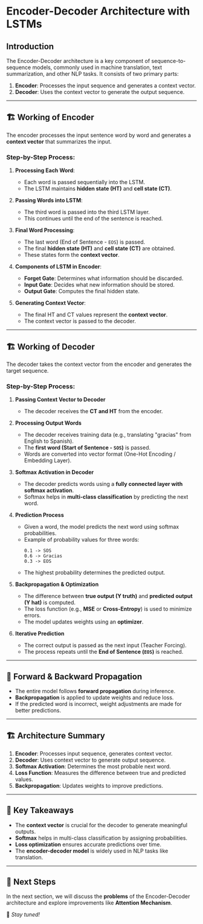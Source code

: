 # Encoder-Decoder Architecture with LSTMs

## Introduction

The Encoder-Decoder architecture is a key component of sequence-to-sequence models, commonly used in machine translation, text summarization, and other NLP tasks. It consists of two primary parts:

1. **Encoder**: Processes the input sequence and generates a context vector.
2. **Decoder**: Uses the context vector to generate the output sequence.

---

## 🏗 **Working of Encoder**

The encoder processes the input sentence word by word and generates a **context vector** that summarizes the input.

### Step-by-Step Process:

1. **Processing Each Word**:
   - Each word is passed sequentially into the LSTM.
   - The LSTM maintains **hidden state (HT)** and **cell state (CT)**.
2. **Passing Words into LSTM**:

   - The third word is passed into the third LSTM layer.
   - This continues until the end of the sentence is reached.

3. **Final Word Processing**:

   - The last word (End of Sentence - `EOS`) is passed.
   - The final **hidden state (HT)** and **cell state (CT)** are obtained.
   - These states form the **context vector**.

4. **Components of LSTM in Encoder**:

   - **Forget Gate**: Determines what information should be discarded.
   - **Input Gate**: Decides what new information should be stored.
   - **Output Gate**: Computes the final hidden state.

5. **Generating Context Vector**:
   - The final HT and CT values represent the **context vector**.
   - The context vector is passed to the decoder.

---

## 🏗 **Working of Decoder**

The decoder takes the context vector from the encoder and generates the target sequence.

### Step-by-Step Process:

1. **Passing Context Vector to Decoder**

   - The decoder receives the **CT and HT** from the encoder.

2. **Processing Output Words**

   - The decoder receives training data (e.g., translating "gracias" from English to Spanish).
   - The **first word (Start of Sentence - `SOS`)** is passed.
   - Words are converted into vector format (One-Hot Encoding / Embedding Layer).

3. **Softmax Activation in Decoder**

   - The decoder predicts words using a **fully connected layer with softmax activation**.
   - Softmax helps in **multi-class classification** by predicting the next word.

4. **Prediction Process**

   - Given a word, the model predicts the next word using softmax probabilities.
   - Example of probability values for three words:
     ```
     0.1 -> SOS
     0.6 -> Gracias
     0.3 -> EOS
     ```
   - The highest probability determines the predicted output.

5. **Backpropagation & Optimization**

   - The difference between **true output (Y truth)** and **predicted output (Y hat)** is computed.
   - The loss function (e.g., **MSE** or **Cross-Entropy**) is used to minimize errors.
   - The model updates weights using an **optimizer**.

6. **Iterative Prediction**
   - The correct output is passed as the next input (Teacher Forcing).
   - The process repeats until the **End of Sentence (`EOS`)** is reached.

---

## 🔄 **Forward & Backward Propagation**

- The entire model follows **forward propagation** during inference.
- **Backpropagation** is applied to update weights and reduce loss.
- If the predicted word is incorrect, weight adjustments are made for better predictions.

---

## 🏗 **Architecture Summary**

1. **Encoder**: Processes input sequence, generates context vector.
2. **Decoder**: Uses context vector to generate output sequence.
3. **Softmax Activation**: Determines the most probable next word.
4. **Loss Function**: Measures the difference between true and predicted values.
5. **Backpropagation**: Updates weights to improve predictions.

---

## 🎯 **Key Takeaways**

- The **context vector** is crucial for the decoder to generate meaningful outputs.
- **Softmax** helps in multi-class classification by assigning probabilities.
- **Loss optimization** ensures accurate predictions over time.
- The **encoder-decoder model** is widely used in NLP tasks like translation.

---

## 📌 **Next Steps**

In the next section, we will discuss the **problems** of the Encoder-Decoder architecture and explore improvements like **Attention Mechanism**.

🚀 _Stay tuned!_
